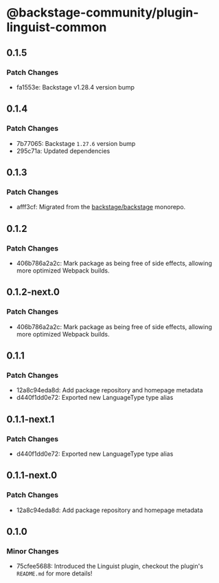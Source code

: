 # @backstage-community/plugin-linguist-common

## 0.1.5

### Patch Changes

- fa1553e: Backstage v1.28.4 version bump

## 0.1.4

### Patch Changes

- 7b77065: Backstage `1.27.6` version bump
- 295c71a: Updated dependencies

## 0.1.3

### Patch Changes

- afff3cf: Migrated from the [backstage/backstage](https://github.com/backstage/backstage) monorepo.

## 0.1.2

### Patch Changes

- 406b786a2a2c: Mark package as being free of side effects, allowing more optimized Webpack builds.

## 0.1.2-next.0

### Patch Changes

- 406b786a2a2c: Mark package as being free of side effects, allowing more optimized Webpack builds.

## 0.1.1

### Patch Changes

- 12a8c94eda8d: Add package repository and homepage metadata
- d440f1dd0e72: Exported new LanguageType type alias

## 0.1.1-next.1

### Patch Changes

- d440f1dd0e72: Exported new LanguageType type alias

## 0.1.1-next.0

### Patch Changes

- 12a8c94eda8d: Add package repository and homepage metadata

## 0.1.0

### Minor Changes

- 75cfee5688: Introduced the Linguist plugin, checkout the plugin's `README.md` for more details!
